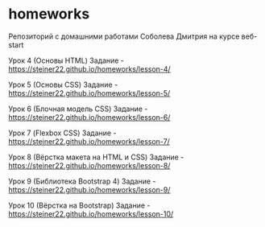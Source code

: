 # homeworks
Репозиторий с домашними работами Соболева Дмитрия на курсе веб-start 

Урок 4 (Основы HTML) Задание - https://steiner22.github.io/homeworks/lesson-4/

Урок 5 (Основы CSS) Задание - https://steiner22.github.io/homeworks/lesson-5/

Урок 6 (Блочная модель CSS) Задание - https://steiner22.github.io/homeworks/lesson-6/

Урок 7 (Flexbox CSS) Задание - https://steiner22.github.io/homeworks/lesson-7/

Урок 8 (Вёрстка макета на HTML и CSS) Задание - https://steiner22.github.io/homeworks/lesson-8/

Урок 9 (Библиотека Bootstrap 4) Задание - https://steiner22.github.io/homeworks/lesson-9/

Урок 10 (Вёрстка на Bootstrap) Задание - https://steiner22.github.io/homeworks/lesson-10/
